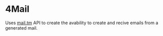 # 4Mail
Uses [mail.tm](https://docs.mail.tm/) API to create the avability to create and recive emails from a generated mail.
